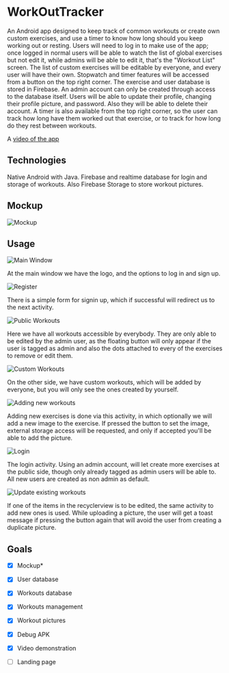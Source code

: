 # WorkOutTracker

An Android app designed to keep track of common workouts or create own custom exercises, and use a timer to know how long should you keep working out or resting.
Users will need to log in to make use of the app; once logged in normal users will be able to watch the list of global exercises but not edit it, while admins will be able to edit it, that's the "Workout List" screen. The list of custom exercises will be editable by everyone, and every user will have their own. 
Stopwatch and timer features will be accessed from a button on the top right corner.
The exercise and user database is stored in Firebase. An admin account can only be created through access to the database itself.
Users will be able to update their profile, changing their profile picture, and password. Also they will be able to delete their account.
A timer is also available from the top right corner, so the user can track how long have them worked out that exercise, or to track for how long do they rest between workouts.

A [video of the app](https://youtu.be/VSRFnWqmVY8)

## Technologies

Native Android with Java.
Firebase and realtime database for login and storage of workouts. Also Firebase Storage to store workout pictures.

## Mockup

![Mockup](https://github.com/javier-l0pez/WorkOutTracker/blob/main/Screenshots/Mockup.png)

## Usage

![Main Window](https://github.com/javier-l0pez/WorkOutTracker/blob/main/Screenshots/01_main.png)

At the main window we have the logo, and the options to log in and sign up.

![Register](https://github.com/javier-l0pez/WorkOutTracker/blob/main/Screenshots/02_reg.png)

There is a simple form for signin up, which if successful will redirect us to the next activity.

![Public Workouts](https://github.com/javier-l0pez/WorkOutTracker/blob/main/Screenshots/03_pworks.png)

Here we have all workouts accessible by everybody. They are only able to be edited by the admin user, as the floating button will only appear if the user is tagged as admin and also the dots attached to every of the exercises to remove or edit them.

![Custom Workouts](https://github.com/javier-l0pez/WorkOutTracker/blob/main/Screenshots/04_cworks.png)

On the other side, we have custom workouts, which will be added by everyone, but you will only see the ones created by yourself.

![Adding new workouts](https://github.com/javier-l0pez/WorkOutTracker/blob/main/Screenshots/05_newex.png)

Adding new exercises is done via this activity, in which optionally we will add a new image to the exercise. If pressed the button to set the image, external storage access will be requested, and only if accepted you'll be able to add the picture.

![Login](https://github.com/javier-l0pez/WorkOutTracker/blob/main/Screenshots/06_login.png)

The login activity. Using an admin account, will let create more exercises at the public side, though only already tagged as admin users will be able to. All new users are created as non admin as default.

![Update existing workouts](https://github.com/javier-l0pez/WorkOutTracker/blob/main/Screenshots/07_updatex.png)

If one of the items in the recyclerview is to be edited, the same activity to add new ones is used. While uploading a picture, the user will get a toast message if pressing the button again that will avoid the user from creating a duplicate picture.


## Goals

* [X] Mockup\*
* [X] User database
* [X] Workouts database
* [X] Workouts management
* [X] Workout pictures
* [X] Debug APK
* [X] Video demonstration
* [ ] Landing page

